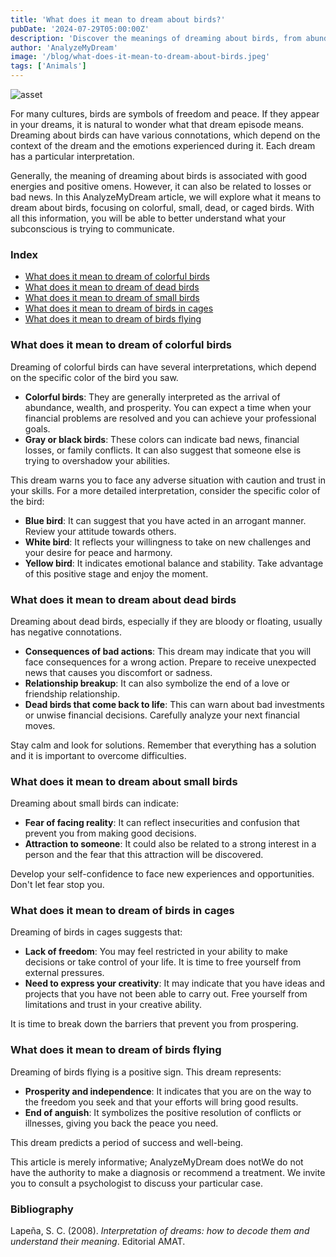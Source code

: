 ```yaml
---
title: 'What does it mean to dream about birds?'
pubDate: '2024-07-29T05:00:00Z'
description: 'Discover the meanings of dreaming about birds, from abundance and freedom to warnings about loss and conflict.'
author: 'AnalyzeMyDream'
image: '/blog/what-does-it-mean-to-dream-about-birds.jpeg'
tags: ['Animals']
---
```


![asset](/blog/what-does-it-mean-to-dream-about-birds.jpeg)

For many cultures, birds are symbols of freedom and peace. If they appear in your dreams, it is natural to wonder what that dream episode means. Dreaming about birds can have various connotations, which depend on the context of the dream and the emotions experienced during it. Each dream has a particular interpretation.

Generally, the meaning of dreaming about birds is associated with good energies and positive omens. However, it can also be related to losses or bad news. In this AnalyzeMyDream article, we will explore what it means to dream about birds, focusing on colorful, small, dead, or caged birds. With all this information, you will be able to better understand what your subconscious is trying to communicate.

### Index

- [What does it mean to dream of colorful birds](#what-does-it-mean-to-dream-of-colorful-birds)
- [What does it mean to dream of dead birds](#what-does-it-mean-to-dream-of-dead-birds)
- [What does it mean to dream of small birds](#what-does-it-mean-to-dream-of-small-birds)
- [What does it mean to dream of birds in cages](#what-does-it-mean-to-dream-of-birds-in-cages)
- [What does it mean to dream of birds flying](#what-does-it-mean-to-dream-of-birds-flying)

### What does it mean to dream of colorful birds

Dreaming of colorful birds can have several interpretations, which depend on the specific color of the bird you saw. 

- **Colorful birds**: They are generally interpreted as the arrival of abundance, wealth, and prosperity. You can expect a time when your financial problems are resolved and you can achieve your professional goals.
- **Gray or black birds**: These colors can indicate bad news, financial losses, or family conflicts. It can also suggest that someone else is trying to overshadow your abilities.

This dream warns you to face any adverse situation with caution and trust in your skills. For a more detailed interpretation, consider the specific color of the bird:
- **Blue bird**: It can suggest that you have acted in an arrogant manner. Review your attitude towards others. 
- **White bird**: It reflects your willingness to take on new challenges and your desire for peace and harmony. 
- **Yellow bird**: It indicates emotional balance and stability. Take advantage of this positive stage and enjoy the moment. 

### What does it mean to dream about dead birds

Dreaming about dead birds, especially if they are bloody or floating, usually has negative connotations. 

- **Consequences of bad actions**: This dream may indicate that you will face consequences for a wrong action. Prepare to receive unexpected news that causes you discomfort or sadness.
- **Relationship breakup**: It can also symbolize the end of a love or friendship relationship.
- **Dead birds that come back to life**: This can warn about bad investments or unwise financial decisions. Carefully analyze your next financial moves.

Stay calm and look for solutions. Remember that everything has a solution and it is important to overcome difficulties.

### What does it mean to dream about small birds

Dreaming about small birds can indicate:

- **Fear of facing reality**: It can reflect insecurities and confusion that prevent you from making good decisions.
- **Attraction to someone**: It could also be related to a strong interest in a person and the fear that this attraction will be discovered.

Develop your self-confidence to face new experiences and opportunities. Don't let fear stop you.

### What does it mean to dream of birds in cages

Dreaming of birds in cages suggests that:

- **Lack of freedom**: You may feel restricted in your ability to make decisions or take control of your life. It is time to free yourself from external pressures.
- **Need to express your creativity**: It may indicate that you have ideas and projects that you have not been able to carry out. Free yourself from limitations and trust in your creative ability.

It is time to break down the barriers that prevent you from prospering.

### What does it mean to dream of birds flying

Dreaming of birds flying is a positive sign. This dream represents:

- **Prosperity and independence**: It indicates that you are on the way to the freedom you seek and that your efforts will bring good results.
- **End of anguish**: It symbolizes the positive resolution of conflicts or illnesses, giving you back the peace you need.

This dream predicts a period of success and well-being.

This article is merely informative; AnalyzeMyDream does notWe do not have the authority to make a diagnosis or recommend a treatment. We invite you to consult a psychologist to discuss your particular case.

### Bibliography

Lapeña, S. C. (2008). *Interpretation of dreams: how to decode them and understand their meaning*. Editorial AMAT.